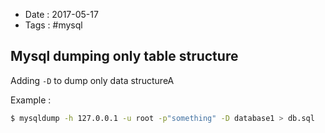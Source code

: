 - Date : 2017-05-17
- Tags : #mysql

## Mysql dumping only table structure

Adding `-D` to dump only data structureA

Example :

```bash
$ mysqldump -h 127.0.0.1 -u root -p"something" -D database1 > db.sql
```

